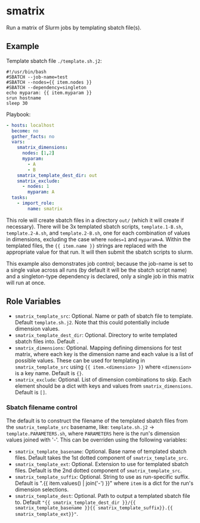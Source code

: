 # smatrix

Run a matrix of Slurm jobs by templating sbatch file(s).

## Example

Template sbatch file `./template.sh.j2`:

```shell
#!/usr/bin/bash
#SBATCH --job-name=test
#SBATCH --nodes={{ item.nodes }}
#SBATCH --dependency=singleton
echo myparam: {{ item.myparam }}
srun hostname
sleep 30
```

Playbook:
```yaml
- hosts: localhost
  become: no
  gather_facts: no
  vars:
    smatrix_dimensions:
      nodes: [1,2]
      myparam:
        - A
        - B
    smatrix_template_dest_dir: out
    smatrix_exclude:
      - nodes: 1
        myparam: A
  tasks:
    - import_role:
        name: smatrix
```

This role will create sbatch files in a directory `out/` (which it will create if necessary). There will be 3x templated sbatch scripts, `template.1-B.sh`, `template.2-A.sh`, and `template.2-B.sh`, one for each combination of values in dimensions, excluding the case where `nodes=1` and `myparam=A`. Within the templated files, the `{{ item.name }}` strings are replaced with the appropriate value for that run. It will then submit the sbatch scripts to slurm.

This example also demonstrates job control; because the job-name is set to a single value across all runs (by default it will be the sbatch script name) and a singleton-type dependency is declared, only a single job in this matrix will run at once.

## Role Variables

- `smatrix_template_src`: Optional. Name or path of sbatch file to template. Default `template.sh.j2`. Note that this could potentially include dimension values.
- `smatrix_template_dest_dir`: Optional. Directory to write templated sbatch files into. Default `.`
- `smatrix_dimensions`: Optional. Mapping defining dimensions for test matrix, where each key is the dimension name and each value is a list of possible values. These can be used for templating in `smatrix_template_src` using `{{ item.<dimension> }}` where `<dimension>` is a key name. Default is `{}`.
- `smatrix_exclude`: Optional. List of dimension combinations to skip. Each element should be a dict with keys and values from `smatrix_dimensions`. Default is `[]`.

### Sbatch filename control
The default is to construct the filename of the templated sbatch files from the `smatrix_template_src` basename, like: `template.sh.j2` -> `template.PARAMETERS.sh`, where `PARAMETERS` here is the run's dimension values joined with '-'. This can be overriden using the following variables:
- `smatrix_template_basename`: Optional. Base name of templated sbatch files. Default takes the 1st dotted component of `smatrix_template_src`.
- `smatrix_template_ext`: Optional. Extension to use for templated sbatch files. Default is the 2nd dotted component of `smatrix_template_src`.
- `smatrix_template_suffix`: Optional. String to use as run-specific suffix. Default is ".{{ item.values() | join('-') }}" where `item` is a dict for the run's dimension selections.
- `smatrix_template_dest`: Optional. Path to output a templated sbatch file to. Default `"{{ smatrix_template_dest_dir }}/{{ smatrix_template_basename }}{{ smatrix_template_suffix}}.{{ smatrix_template_ext}}"`.
